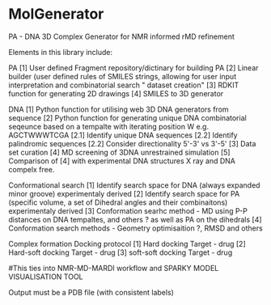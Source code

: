 # MolGenerator
PA - DNA 3D Complex Generator for NMR informed rMD refinement


Elements in this library include:

PA
[1] User defined Fragment repository/dictinary for building PA
[2] Linear builder (user defined rules of SMILES strings, allowing for user input interpretation and combinatorial search " dataset creation"
[3] RDKIT function for generating 2D drawings
[4] SMILES to 3D generator

DNA
[1] Python function for utilising web 3D DNA generators from sequence
[2] Python function for generating unique DNA combinatorial seqeunce based on a tempalte with iterating position W e.g. AGCTWWWTCGA
  [2.1] Identify unique DNA sequences
  [2.2] Identify palindromic sequences
  [2.2] Consider directionality 5'-3' vs 3'-5'
[3] Data set curation
[4] MD screening of 3DNA unrestrained simulation
[5] Comparison of [4] with experimental DNA structures X ray and DNA compelx free.

Conformational search
[1] Identify search space for DNA (always expanded minor groove) experimentaly derived 
[2] Identify search space for PA (specific volume, a set of Dihedral angles and their combinaitons) experimentaly derived
[3] Conformation searhc method - MD using P-P distances on DNA tempaltes, and others ? as well as PA on the dihedrals
[4] Conformation search methods - Geometry optimisaition ?, RMSD and others

Complex formation Docking protocol
[1] Hard docking      Target - drug
[2] Hard-soft docking Target - drug
[3] soft-soft docking Target - drug

#This ties into NMR-MD-MARDI workflow and SPARKY MODEL VISUALISATION TOOL

Output must be a PDB file (with consistent labels)
